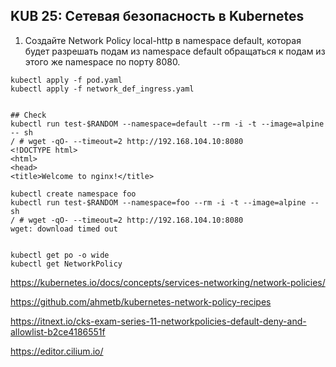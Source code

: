## KUB 25: Сетевая безопасность в Kubernetes

1. Создайте Network Policy local-http в namespace default, которая будет разрешать подам из namespace default обращаться к подам из этого же namespace по порту 8080.


```
kubectl apply -f pod.yaml
kubectl apply -f network_def_ingress.yaml


## Check
kubectl run test-$RANDOM --namespace=default --rm -i -t --image=alpine -- sh
/ # wget -qO- --timeout=2 http://192.168.104.10:8080
<!DOCTYPE html>
<html>
<head>
<title>Welcome to nginx!</title>

kubectl create namespace foo
kubectl run test-$RANDOM --namespace=foo --rm -i -t --image=alpine -- sh
/ # wget -qO- --timeout=2 http://192.168.104.10:8080
wget: download timed out


kubectl get po -o wide
kubectl get NetworkPolicy

```

https://kubernetes.io/docs/concepts/services-networking/network-policies/

https://github.com/ahmetb/kubernetes-network-policy-recipes

https://itnext.io/cks-exam-series-11-networkpolicies-default-deny-and-allowlist-b2ce4186551f

https://editor.cilium.io/

